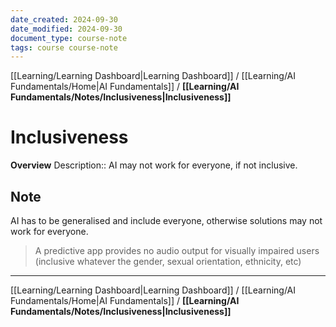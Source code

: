 ```yaml
---
date_created: 2024-09-30
date_modified: 2024-09-30
document_type: course-note
tags: course course-note
---
```

[[Learning/Learning Dashboard|Learning Dashboard]] / [[Learning/AI Fundamentals/Home|AI Fundamentals]] / **[[Learning/AI Fundamentals/Notes/Inclusiveness|Inclusiveness]]**
# Inclusiveness
**Overview**
Description:: AI may not work for everyone, if not inclusive.

## Note

AI has to be generalised and include everyone, otherwise solutions may not work for everyone.
> A predictive app provides no audio output for visually impaired users (inclusive whatever the gender, sexual orientation, ethnicity, etc)

---
[[Learning/Learning Dashboard|Learning Dashboard]] / [[Learning/AI Fundamentals/Home|AI Fundamentals]] / **[[Learning/AI Fundamentals/Notes/Inclusiveness|Inclusiveness]]**